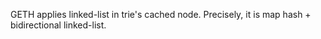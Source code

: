GETH applies linked-list in trie's cached node. Precisely, it is map hash + bidirectional linked-list.
